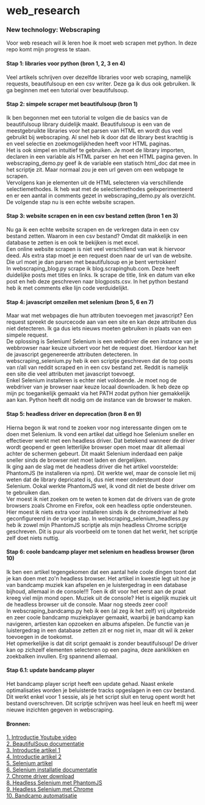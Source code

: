 # web_research

### New technology: Webscraping
Voor web reseach wil ik leren hoe ik moet web scrapen met python. In deze repo komt mijn progress te staan.

#### Stap 1: libraries voor python (bron 1, 2, 3 en 4)
Veel artikels schrijven over dezelfde libraries voor web scraping, namelijk requests, beautifulsoup en een csv writer. Deze ga ik dus ook gebruiken. Ik ga beginnen met een tutorial over beautifulsoup.

#### Stap 2: simpele scraper met beautifulsoup (bron 1)
Ik ben begonnen met een tutorial te volgen die de basics van de beautifulsoup library duidelijk maakt. Beautifulsoup is een van de meestgebruikte libraries voor het parsen van HTML en wordt dus veel gebruikt bij webscraping. Al snel heb ik door dat de library best krachtig is en veel selectie en zoekmogelijkheden heeft voor HTML paginas. \
Het is ook simpel en intuitief te gebruiken. Je moet de library importen, declaren in een variable als HTML parser en het een HTML pagina geven. In webscraping_demo.py geef ik de variable een statisch html_doc dat mee in het scriptje zit. Maar normaal zou je een url geven om een webpage te scrapen. \
Vervolgens kan je elementen uit de HTML selecteren via verschillende selectiemethodes. Ik heb wat met de selectiemethodes geëxperimenteerd en er een aantal in comments gezet in webscraping_demo.py als overzicht. De volgende stap nu is een echte website scrapen.

#### Stap 3: website scrapen en in een csv bestand zetten (bron 1 en 3)
Nu ga ik een echte website scrapen en de verkregen data in een csv bestand zetten. Waarom in een csv bestand? Omdat dit makkelijk in een database te zetten is en ook te bekijken is met excel. \
Een online website scrapen is niet veel verschillend van wat ik hiervoor deed. Als extra stap moet je een request doen naar de url van de website. Die url moet je dan parsen met beautifulsoup en je bent vertrokken! \
In webscraping_blog.py scrape ik blog.scrapinghub.com. Deze heeft duidelijke posts met titles en links. Ik scrape de title, link en datum van elke post en heb deze geschreven naar blogposts.csv. In het python bestand heb ik met comments elke lijn code verduidelijkt.

#### Stap 4: javascript omzeilen met selenium (bron 5, 6 en 7)
Maar wat met webpages die hun attributen toevoegen met javascript? Een request spreekt de sourcecode aan van een site en kan deze attributen dus niet detecteren. Ik ga dus iets nieuws moeten gebruiken in plaats van een simpele request. \
De oplossing is Selenium! Selenium is een webdriver die een instance van je webbrowser naar keuze uitvoert voor het de request doet. Hierdoor kan het de javascript gegenereerde attributen detecteren. In webscraping_selenium.py heb ik een scriptje geschreven dat de top posts van r/all van reddit scraped en in een csv bestand zet. Reddit is namelijk een site die veel attributen met javascript toevoegt. \
Enkel Selenium installeren is echter niet voldoende. Je moet nog de webdriver van je browser naar keuze locaal downloaden. Ik heb deze op mijn pc toegankelijk gemaakt via het PATH zodat python hier gemakkelijk aan kan. Python heeft dit nodig om de instance van de browser te maken.

#### Stap 5: headless driver en deprecation (bron 8 en 9)
Hierna begon ik wat rond te zoeken voor nog interessante dingen om te doen met Selenium. Ik vond een artikel dat uitlegd hoe Selenium sneller en effectiever werkt met een headless driver. Dat betekend wanneer de driver wordt geopend er geen letterlijke browser open moet maar dit allemaal achter de schermen gebeurt. Dit maakt Selenium inderdaad een pakje sneller sinds de browser niet moet laden en dergelijken. \
Ik ging aan de slag met de headless driver die het artikel voorstelde: PhantomJS (te installeren via npm). Dit werkte wel, maar de console liet mij weten dat de library depricated is, dus niet meer ondersteunt door Selenium. Ookal werkte PhantomJS wel, ik vond dit niet de beste driver om te gebruiken dan. \
Ver moest ik niet zoeken om te weten te komen dat de drivers van de grote browsers zoals Chrome en Firefox, ook een headless optie ondersteunen. Hier moest ik niets extra voor installeren sinds ik de chromedriver al heb geconfigureerd in de vorige stap. In webscraping_selenium_headless.py heb ik zowel mijn PhantomJS scriptje als mijn headless Chrome scriptje geschreven. Dit is puur als voorbeeld om te tonen dat het werkt, het scriptje zelf doet niets nuttig.

#### Stap 6: coole bandcamp player met selenium en headless browser (bron 10)
Ik ben een artikel tegengekomen dat een aantal hele coole dingen toont dat je kan doen met zo'n headless browser. Het artikel in kwestie legt uit hoe je van bandcamp muziek kan afspelen en je luistergedrag in een database bijhoud, allemaal in de console!!! Toen ik dit voor het eerst aan de praat kreeg viel mijn mond open. Muziek uit de console? Het is eigelijk muziek uit de headless browser uit de console. Maar nog steeds zeer cool! \
In webscraping_bandcamp.py heb ik een (al zeg ik het zelf) vrij uitgebreide en zeer coole bandcamp muziekplayer gemaakt, waarbij je bandcamp kan navigeren, artiesten kan opzoeken en albums afspelen. De functie van je luistergedrag in een database zetten zit er nog niet in, maar dit wil ik zeker toevoegen in de toekomst. \
Het opmerkelijke is dat dit script gemaakt is zonder beautifulsoup! De driver kan op zichzelf elementen selecteren op een pagina, deze aanklikken en zoekbalken invullen. Erg spannend allemaal.

#### Stap 6.1: update bandcamp player
Het bandcamp player script heeft een update gehad. Naast enkele optimalisaties worden je beluisterde tracks opgeslagen in een csv bestand. Dit werkt enkel voor 1 sessie, als je het script sluit en terug opent wordt het bestand overschreven. Dit scriptje schrijven was heel leuk en heeft mij weer nieuwe inzichten gegeven in webscraping.

#### Bronnen:
[1. Introductie Youtube video](https://www.youtube.com/watch?v=4UcqECQe5Kc) \
[2. BeautifulSoup documentatie](https://www.crummy.com/software/BeautifulSoup/bs4/doc/) \
[3. Introductie artikel 1](https://towardsdatascience.com/an-introduction-to-web-scraping-with-python-bc9563fe8860) \
[4. Introductie artikel 2](https://realpython.com/python-web-scraping-practical-introduction/) \
[5. Selenium artikel](https://enginebai.com/2017/04/12/advanced-web-scraping-in-python/) \
[6. Selenium installatie documentatie](https://selenium-python.readthedocs.io/installation.html) \
[7. Chrome driver download](https://sites.google.com/a/chromium.org/chromedriver/downloads) \
[8. Headless Selenium met PhantomJS](https://realpython.com/headless-selenium-testing-with-python-and-phantomjs/) \
[9. Headless Selenium met Chrome](https://stackoverflow.com/questions/48537028/selenium-how-to-use-headless-chrome-on-aws) \
[10. Bandcamp automatisatie](https://realpython.com/modern-web-automation-with-python-and-selenium/)
